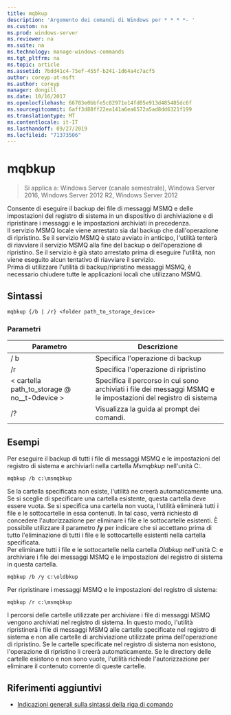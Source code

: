 ```yaml
---
title: mqbkup
description: 'Argomento dei comandi di Windows per * * * *- '
ms.custom: na
ms.prod: windows-server
ms.reviewer: na
ms.suite: na
ms.technology: manage-windows-commands
ms.tgt_pltfrm: na
ms.topic: article
ms.assetid: 7bdd41c4-75ef-455f-b241-1d64a4c7acf5
author: coreyp-at-msft
ms.author: coreyp
manager: dongill
ms.date: 10/16/2017
ms.openlocfilehash: 66783e0bbfe5c82971e14fd05e913d485485dc6f
ms.sourcegitcommit: 6aff3d88ff22ea141a6ea6572a5ad8dd6321f199
ms.translationtype: MT
ms.contentlocale: it-IT
ms.lasthandoff: 09/27/2019
ms.locfileid: "71373506"
---
```

# <a name="mqbkup"></a>mqbkup

>Si applica a: Windows Server (canale semestrale), Windows Server 2016, Windows Server 2012 R2, Windows Server 2012

Consente di eseguire il backup dei file di messaggi MSMQ e delle impostazioni del registro di sistema in un dispositivo di archiviazione e di ripristinare i messaggi e le impostazioni archiviati in precedenza.   
Il servizio MSMQ locale viene arrestato sia dal backup che dall'operazione di ripristino. Se il servizio MSMQ è stato avviato in anticipo, l'utilità tenterà di riavviare il servizio MSMQ alla fine del backup o dell'operazione di ripristino. Se il servizio è già stato arrestato prima di eseguire l'utilità, non viene eseguito alcun tentativo di riavviare il servizio.  
Prima di utilizzare l'utilità di backup/ripristino messaggi MSMQ, è necessario chiudere tutte le applicazioni locali che utilizzano MSMQ.  
## <a name="syntax"></a>Sintassi  
```  
mqbkup {/b | /r} <folder path_to_storage_device>  
```  
### <a name="parameters"></a>Parametri  
|Parametro|Descrizione|  
|-------|--------|  
|/ b|Specifica l'operazione di backup|  
|/r|Specifica l'operazione di ripristino|  
|< cartella path_to_storage @ no__t-0device >|Specifica il percorso in cui sono archiviati i file dei messaggi MSMQ e le impostazioni del registro di sistema|  
|/?|Visualizza la guida al prompt dei comandi.|  
## <a name="BKMK_Examples"></a>Esempi  
Per eseguire il backup di tutti i file di messaggi MSMQ e le impostazioni del registro di sistema e archiviarli nella cartella *Msmqbkup* nell'unità C:.  
```  
mqbkup /b c:\msmqbkup  
```  
Se la cartella specificata non esiste, l'utilità ne creerà automaticamente una. Se si sceglie di specificare una cartella esistente, questa cartella deve essere vuota. Se si specifica una cartella non vuota, l'utilità eliminerà tutti i file e le sottocartelle in essa contenuti. In tal caso, verrà richiesto di concedere l'autorizzazione per eliminare i file e le sottocartelle esistenti. È possibile utilizzare il parametro **/y** per indicare che si accettano prima di tutto l'eliminazione di tutti i file e le sottocartelle esistenti nella cartella specificata.  
Per eliminare tutti i file e le sottocartelle nella cartella *Oldbkup* nell'unità C: e archiviare i file dei messaggi MSMQ e le impostazioni del registro di sistema in questa cartella.  
```  
mqbkup /b /y c:\oldbkup  
```  
Per ripristinare i messaggi MSMQ e le impostazioni del registro di sistema:  
```  
mqbkup /r c:\msmqbkup  
```  
I percorsi delle cartelle utilizzate per archiviare i file di messaggi MSMQ vengono archiviati nel registro di sistema. In questo modo, l'utilità ripristinerà i file di messaggi MSMQ alle cartelle specificate nel registro di sistema e non alle cartelle di archiviazione utilizzate prima dell'operazione di ripristino. Se le cartelle specificate nel registro di sistema non esistono, l'operazione di ripristino li creerà automaticamente. Se le directory delle cartelle esistono e non sono vuote, l'utilità richiede l'autorizzazione per eliminare il contenuto corrente di queste cartelle.  
## <a name="additional-references"></a>Riferimenti aggiuntivi  
-   [Indicazioni generali sulla sintassi della riga di comando](command-line-syntax-key.md)  
